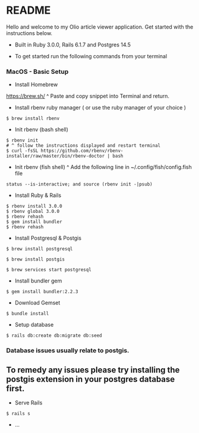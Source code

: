 # README

Hello and welcome to my Olio article viewer application. Get started with the instructions below.

* Built in Ruby 3.0.0, Rails 6.1.7 and Postgres 14.5

* To get started run the following commands from your terminal

### MacOS - Basic Setup

- Install Homebrew

https://brew.sh/
^ Paste and copy snippet into Terminal and return.

- Install rbenv ruby manager ( or use the ruby manager of your choice )

```
$ brew install rbenv
```

- Init rbenv (bash shell)

```
$ rbenv init
# ^ follow the instructions displayed and restart terminal
$ curl -fsSL https://github.com/rbenv/rbenv-installer/raw/master/bin/rbenv-doctor | bash
```

- Init rbenv (fish shell)
^ Add the following line in ~/.config/fish/config.fish file

```
status --is-interactive; and source (rbenv init -|psub)
```

- Install Ruby & Rails

```
$ rbenv install 3.0.0
$ rbenv global 3.0.0
$ rbenv rehash
$ gem install bundler
$ rbenv rehash
```

- Install Postgresql & Postgis

```
$ brew install postgresql

$ brew install postgis

$ brew services start postgresql
```

- Install bundler gem

```
$ gem install bundler:2.2.3
```


- Download Gemset

```
$ bundle install
```


- Setup database

```
$ rails db:create db:migrate db:seed
```

### Database issues usually relate to postgis. 
## To remedy any issues please try installing the postgis extension in your postgres database first.

- Serve Rails

```
$ rails s
```

* ...
